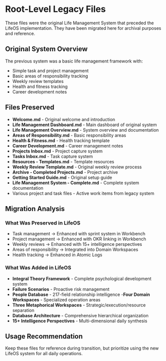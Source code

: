 # Root-Level Legacy Files

These files were the original Life Management System that preceded the LifeOS implementation. They have been migrated here for archival purposes and reference.

## Original System Overview
The previous system was a basic life management framework with:
- Simple task and project management
- Basic areas of responsibility tracking
- Weekly review templates
- Health and fitness tracking
- Career development notes

## Files Preserved
- **Welcome.md** - Original welcome and introduction
- **Life Management Dashboard.md** - Main dashboard of original system
- **Life Management Overview.md** - System overview and documentation
- **Areas of Responsibility.md** - Basic responsibility areas
- **Health & Fitness.md** - Health tracking template
- **Career Development.md** - Career management notes
- **Projects Inbox.md** - Project capture system
- **Tasks Inbox.md** - Task capture system
- **Resources - Templates.md** - Template resources
- **Weekly Review Template.md** - Original weekly review process
- **Archive - Completed Projects.md** - Project archive
- **Getting Started Guide.md** - Original setup guide
- **Life Management System - Complete.md** - Complete system documentation
- Various project and task files - Active work items from legacy system

## Migration Analysis
### What Was Preserved in LifeOS
- Task management → Enhanced with sprint system in Workbench
- Project management → Enhanced with OKR linking in Workbench
- Weekly reviews → Enhanced with 15+ intelligence perspectives
- Areas of responsibility → Integrated into Domain Workspaces
- Health tracking → Enhanced in Atomic Logs

### What Was Added in LifeOS
- **Integral Theory Framework** - Complete psychological development system
- **Failure Scenarios** - Proactive risk management
- **People Database** - 217-field relationship intelligence
-**Four Domain Workspaces** - Specialized operation areas
- **Three Metaphorical Workspaces** - Strategic/execution/resource separation
- **Database Architecture** - Comprehensive hierarchical organization
- **15+ Intelligence Perspectives** - Multi-dimensional daily synthesis

## Usage Recommendation
Keep these files for reference during transition, but prioritize using the new LifeOS system for all daily operations.